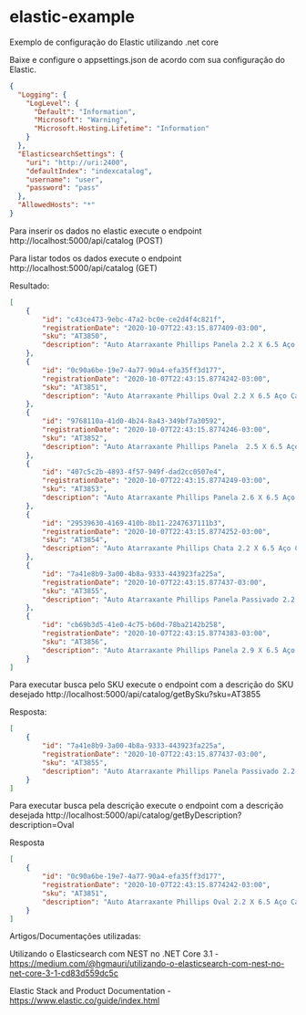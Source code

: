 # elastic-example
Exemplo de configuração do Elastic utilizando .net core

Baixe e configure o appsettings.json de acordo com sua configuração do Elastic.

```json
{
  "Logging": {
    "LogLevel": {
      "Default": "Information",
      "Microsoft": "Warning",
      "Microsoft.Hosting.Lifetime": "Information"
    }
  },
  "ElasticsearchSettings": {
    "uri": "http://uri:2400",
    "defaultIndex": "indexcatalog",
    "username": "user",
    "password": "pass"
  },
  "AllowedHosts": "*"
}
```

Para inserir os dados no elastic execute o endpoint http://localhost:5000/api/catalog (POST)

Para listar todos os dados execute o endpoint http://localhost:5000/api/catalog (GET)

Resultado:
```json
[
    {
        "id": "c43ce473-9ebc-47a2-bc0e-ce2d4f4c821f",
        "registrationDate": "2020-10-07T22:43:15.877409-03:00",
        "sku": "AT3850",
        "description": "Auto Atarraxante Phillips Panela 2.2 X 6.5 Aço Carbono Zincado Branco"
    },
    {
        "id": "0c90a6be-19e7-4a77-90a4-efa35ff3d177",
        "registrationDate": "2020-10-07T22:43:15.8774242-03:00",
        "sku": "AT3851",
        "description": "Auto Atarraxante Phillips Oval 2.2 X 6.5 Aço Carbono Zincado Branco"
    },
    {
        "id": "9768110a-41d0-4b24-8a43-349bf7a30592",
        "registrationDate": "2020-10-07T22:43:15.8774246-03:00",
        "sku": "AT3852",
        "description": "Auto Atarraxante Phillips Panela  2.5 X 6.5 Aço Carbono Zincado Branco"
    },
    {
        "id": "407c5c2b-4893-4f57-949f-dad2cc0507e4",
        "registrationDate": "2020-10-07T22:43:15.8774249-03:00",
        "sku": "AT3853",
        "description": "Auto Atarraxante Phillips Panela 2.6 X 6.5 Aço Carbono Zincado Branco"
    },
    {
        "id": "29539630-4169-410b-8b11-2247637111b3",
        "registrationDate": "2020-10-07T22:43:15.8774252-03:00",
        "sku": "AT3854",
        "description": "Auto Atarraxante Phillips Chata 2.2 X 6.5 Aço Carbono Zincado Branco"
    },
    {
        "id": "7a41e8b9-3a00-4b8a-9333-443923fa225a",
        "registrationDate": "2020-10-07T22:43:15.877437-03:00",
        "sku": "AT3855",
        "description": "Auto Atarraxante Phillips Panela Passivado 2.2 X 6.5 Aço Carbono Zincado Branco"
    },
    {
        "id": "cb69b3d5-41e0-4c75-b60d-78ba2142b258",
        "registrationDate": "2020-10-07T22:43:15.8774383-03:00",
        "sku": "AT3856",
        "description": "Auto Atarraxante Phillips Panela 2.9 X 6.5 Aço Carbono Zincado Branco"
    }
]
```

Para executar busca pelo SKU execute o endpoint com a descrição do SKU desejado http://localhost:5000/api/catalog/getBySku?sku=AT3855

Resposta:
```json
[
    {
        "id": "7a41e8b9-3a00-4b8a-9333-443923fa225a",
        "registrationDate": "2020-10-07T22:43:15.877437-03:00",
        "sku": "AT3855",
        "description": "Auto Atarraxante Phillips Panela Passivado 2.2 X 6.5 Aço Carbono Zincado Branco"
    }
]
```

Para executar busca pela descrição execute o endpoint com a descrição desejada http://localhost:5000/api/catalog/getByDescription?description=Oval

Resposta
```json
[
    {
        "id": "0c90a6be-19e7-4a77-90a4-efa35ff3d177",
        "registrationDate": "2020-10-07T22:43:15.8774242-03:00",
        "sku": "AT3851",
        "description": "Auto Atarraxante Phillips Oval 2.2 X 6.5 Aço Carbono Zincado Branco"
    }
]
```

Artigos/Documentações utilizadas:

Utilizando o Elasticsearch com NEST no .NET Core 3.1 -
https://medium.com/@hgmauri/utilizando-o-elasticsearch-com-nest-no-net-core-3-1-cd83d559dc5c

Elastic Stack and Product Documentation -
https://www.elastic.co/guide/index.html

